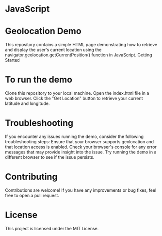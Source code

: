 # JavaScript
# Geolocation Demo
This repository contains a simple HTML page demonstrating how to retrieve and display the user's current location using the navigator.geolocation.getCurrentPosition() function in JavaScript.
Getting Started

# To run the demo
   Clone this repository to your local machine.
   Open the index.html file in a web browser.
   Click the "Get Location" button to retrieve your current latitude and longitude.

# Troubleshooting
If you encounter any issues running the demo, consider the following troubleshooting steps:
    Ensure that your browser supports geolocation and that location access is enabled.
    Check your browser's console for any error messages that may provide insight into the issue.
    Try running the demo in a different browser to see if the issue persists.

# Contributing
Contributions are welcome! If you have any improvements or bug fixes, feel free to open a pull request.

# License
This project is licensed under the MIT License.
